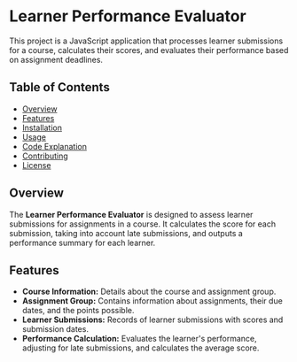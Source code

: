 # Learner Performance Evaluator

This project is a JavaScript application that processes learner submissions for a course, calculates their scores, and evaluates their performance based on assignment deadlines.

## Table of Contents

- [Overview](#overview)
- [Features](#features)
- [Installation](#installation)
- [Usage](#usage)
- [Code Explanation](#code-explanation)
- [Contributing](#contributing)
- [License](#license)

## Overview

The **Learner Performance Evaluator** is designed to assess learner submissions for assignments in a course. It calculates the score for each submission, taking into account late submissions, and outputs a performance summary for each learner.

## Features

- **Course Information:** Details about the course and assignment group.
- **Assignment Group:** Contains information about assignments, their due dates, and the points possible.
- **Learner Submissions:** Records of learner submissions with scores and submission dates.
- **Performance Calculation:** Evaluates the learner's performance, adjusting for late submissions, and calculates the average score.
